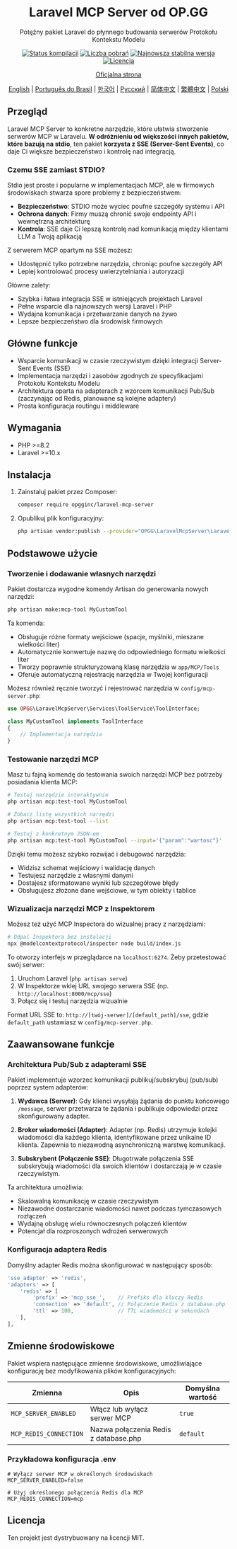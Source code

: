 <h1 align="center">Laravel MCP Server od OP.GG</h1>

<p align="center">
  Potężny pakiet Laravel do płynnego budowania serwerów Protokołu Kontekstu Modelu
</p>

<p align="center">
<a href="https://github.com/opgginc/laravel-mcp-server/actions"><img src="https://github.com/opgginc/laravel-mcp-server/actions/workflows/tests.yml/badge.svg" alt="Status kompilacji"></a>
<a href="https://packagist.org/packages/opgginc/laravel-mcp-server"><img src="https://img.shields.io/packagist/dt/opgginc/laravel-mcp-server" alt="Liczba pobrań"></a>
<a href="https://packagist.org/packages/opgginc/laravel-mcp-server"><img src="https://img.shields.io/packagist/v/opgginc/laravel-mcp-server" alt="Najnowsza stabilna wersja"></a>
<a href="https://packagist.org/packages/opgginc/laravel-mcp-server"><img src="https://img.shields.io/packagist/l/opgginc/laravel-mcp-server" alt="Licencja"></a>
</p>

<p align="center">
<a href="https://op.gg/open-source/laravel-mcp-server">Oficjalna strona</a>
</p>

<p align="center">
  <a href="README.md">English</a> |
  <a href="README.pt-BR.md">Português do Brasil</a> |
  <a href="README.ko.md">한국어</a> |
  <a href="README.ru.md">Русский</a> |
  <a href="README.zh-CN.md">简体中文</a> |
  <a href="README.zh-TW.md">繁體中文</a> |
  <a href="README.pl.md">Polski</a>
</p>

## Przegląd

Laravel MCP Server to konkretne narzędzie, które ułatwia stworzenie serwerów MCP w Laravelu. **W odróżnieniu od większości innych pakietów, które bazują na stdio**, ten pakiet **korzysta z SSE (Server-Sent Events)**, co daje Ci większe bezpieczeństwo i kontrolę nad integracją.

### Czemu SSE zamiast STDIO?

Stdio jest proste i popularne w implementacjach MCP, ale w firmowych środowiskach stwarza spore problemy z bezpieczeństwem:

- **Bezpieczeństwo**: STDIO może wyciec poufne szczegóły systemu i API
- **Ochrona danych**: Firmy muszą chronić swoje endpointy API i wewnętrzną architekturę
- **Kontrola**: SSE daje Ci lepszą kontrolę nad komunikacją między klientami LLM a Twoją aplikacją

Z serwerem MCP opartym na SSE możesz:

- Udostępnić tylko potrzebne narzędzia, chroniąc poufne szczegóły API
- Lepiej kontrolować procesy uwierzytelniania i autoryzacji

Główne zalety:

- Szybka i łatwa integracja SSE w istniejących projektach Laravel
- Pełne wsparcie dla najnowszych wersji Laravel i PHP
- Wydajna komunikacja i przetwarzanie danych na żywo
- Lepsze bezpieczeństwo dla środowisk firmowych

## Główne funkcje

- Wsparcie komunikacji w czasie rzeczywistym dzięki integracji Server-Sent Events (SSE)
- Implementacja narzędzi i zasobów zgodnych ze specyfikacjami Protokołu Kontekstu Modelu
- Architektura oparta na adapterach z wzorcem komunikacji Pub/Sub (zaczynając od Redis, planowane są kolejne adaptery)
- Prosta konfiguracja routingu i middleware

## Wymagania

- PHP >=8.2
- Laravel >=10.x

## Instalacja

1. Zainstaluj pakiet przez Composer:

   ```bash
   composer require opgginc/laravel-mcp-server
   ```

2. Opublikuj plik konfiguracyjny:
   ```bash
   php artisan vendor:publish --provider="OPGG\LaravelMcpServer\LaravelMcpServerServiceProvider"
   ```

## Podstawowe użycie

### Tworzenie i dodawanie własnych narzędzi

Pakiet dostarcza wygodne komendy Artisan do generowania nowych narzędzi:

```bash
php artisan make:mcp-tool MyCustomTool
```

Ta komenda:

- Obsługuje różne formaty wejściowe (spacje, myślniki, mieszane wielkości liter)
- Automatycznie konwertuje nazwę do odpowiedniego formatu wielkości liter
- Tworzy poprawnie strukturyzowaną klasę narzędzia w `app/MCP/Tools`
- Oferuje automatyczną rejestrację narzędzia w Twojej konfiguracji

Możesz również ręcznie tworzyć i rejestrować narzędzia w `config/mcp-server.php`:

```php
use OPGG\LaravelMcpServer\Services\ToolService\ToolInterface;

class MyCustomTool implements ToolInterface
{
    // Implementacja narzędzia
}
```

### Testowanie narzędzi MCP

Masz tu fajną komendę do testowania swoich narzędzi MCP bez potrzeby posiadania klienta MCP:

```bash
# Testuj narzędzie interaktywnie
php artisan mcp:test-tool MyCustomTool

# Zobacz listę wszystkich narzędzi
php artisan mcp:test-tool --list

# Testuj z konkretnym JSON-em
php artisan mcp:test-tool MyCustomTool --input='{"param":"wartosc"}'
```

Dzięki temu możesz szybko rozwijać i debugować narzędzia:

- Widzisz schemat wejściowy i walidację danych
- Testujesz narzędzie z własnymi danymi
- Dostajesz sformatowane wyniki lub szczegółowe błędy
- Obsługujesz złożone dane wejściowe, w tym obiekty i tablice

### Wizualizacja narzędzi MCP z Inspektorem

Możesz też użyć MCP Inspectora do wizualnej pracy z narzędziami:

```bash
# Odpal Inspektora bez instalacji
npx @modelcontextprotocol/inspector node build/index.js
```

To otworzy interfejs w przeglądarce na `localhost:6274`. Żeby przetestować swój serwer:

1. Uruchom Laravel (`php artisan serve`)
2. W Inspektorze wklej URL swojego serwera SSE (np. `http://localhost:8000/mcp/sse`)
3. Połącz się i testuj narzędzia wizualnie

Format URL SSE to: `http://[twój-serwer]/[default_path]/sse`, gdzie `default_path` ustawiasz w `config/mcp-server.php`.

## Zaawansowane funkcje

### Architektura Pub/Sub z adapterami SSE

Pakiet implementuje wzorzec komunikacji publikuj/subskrybuj (pub/sub) poprzez system adapterów:

1. **Wydawca (Serwer)**: Gdy klienci wysyłają żądania do punktu końcowego `/message`, serwer przetwarza te żądania i publikuje odpowiedzi przez skonfigurowany adapter.

2. **Broker wiadomości (Adapter)**: Adapter (np. Redis) utrzymuje kolejki wiadomości dla każdego klienta, identyfikowane przez unikalne ID klienta. Zapewnia to niezawodną asynchroniczną warstwę komunikacji.

3. **Subskrybent (Połączenie SSE)**: Długotrwałe połączenia SSE subskrybują wiadomości dla swoich klientów i dostarczają je w czasie rzeczywistym.

Ta architektura umożliwia:

- Skalowalną komunikację w czasie rzeczywistym
- Niezawodne dostarczanie wiadomości nawet podczas tymczasowych rozłączeń
- Wydajną obsługę wielu równoczesnych połączeń klientów
- Potencjał dla rozproszonych wdrożeń serwerowych

### Konfiguracja adaptera Redis

Domyślny adapter Redis można skonfigurować w następujący sposób:

```php
'sse_adapter' => 'redis',
'adapters' => [
    'redis' => [
        'prefix' => 'mcp_sse_',    // Prefiks dla kluczy Redis
        'connection' => 'default', // Połączenie Redis z database.php
        'ttl' => 100,              // TTL wiadomości w sekundach
    ],
],
```

## Zmienne środowiskowe

Pakiet wspiera następujące zmienne środowiskowe, umożliwiające konfigurację bez modyfikowania plików konfiguracyjnych:

| Zmienna | Opis | Domyślna wartość |
|----------|-------------|--------|
| `MCP_SERVER_ENABLED` | Włącz lub wyłącz serwer MCP | `true` |
| `MCP_REDIS_CONNECTION` | Nazwa połączenia Redis z database.php | `default` |

### Przykładowa konfiguracja .env

```
# Wyłącz serwer MCP w określonych środowiskach
MCP_SERVER_ENABLED=false

# Użyj określonego połączenia Redis dla MCP
MCP_REDIS_CONNECTION=mcp
```

## Licencja

Ten projekt jest dystrybuowany na licencji MIT.
